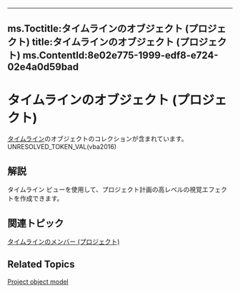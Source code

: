 

---
ms.Toctitle:タイムラインのオブジェクト (プロジェクト)
title:タイムラインのオブジェクト (プロジェクト)
ms.ContentId:8e02e775-1999-edf8-e724-02e4a0d59bad
---
# タイムラインのオブジェクト (プロジェクト)




[タイムライン](ac50eced-d876-ee09-f8f4-01fb2272ddf0)のオブジェクトのコレクションが含まれています。UNRESOLVED_TOKEN_VAL(vba2016)

## 解説
タイムライン ビューを使用して、プロジェクト計画の高レベルの視覚エフェクトを作成できます。



## 関連トピック
[タイムラインのメンバー (プロジェクト)](ac50eced-d876-ee09-f8f4-01fb2272ddf0.md)



## Related Topics

[Project object model](900b167b-88ec-ea88-15b7-27bb90c22ac6.md)




